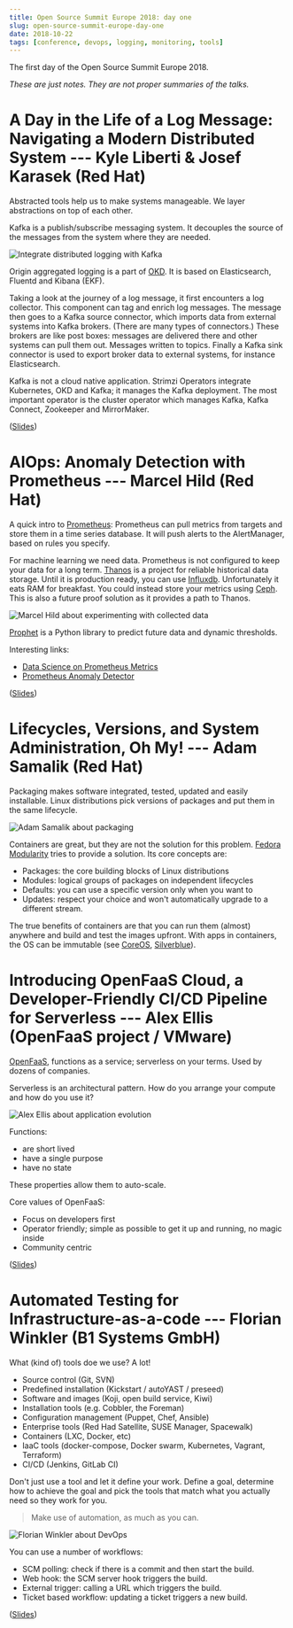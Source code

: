 ```yaml
---
title: Open Source Summit Europe 2018: day one
slug: open-source-summit-europe-day-one
date: 2018-10-22
tags: [conference, devops, logging, monitoring, tools]
---
```


The first day of the Open Source Summit Europe 2018.

_These are just notes. They are not proper summaries of the talks._

# A Day in the Life of a Log Message: Navigating a Modern Distributed System --- Kyle Liberti & Josef Karasek (Red Hat)

Abstracted tools help us to make systems manageable. We layer abstractions on
top of each other.

Kafka is a publish/subscribe messaging system. It decouples the source of the
messages from the system where they are needed.

![Integrate distributed logging with Kafka](/images/osse18_kyle_liberti_and_josef_karasek.jpg)

Origin aggregated logging is a part of [OKD](https://www.okd.io/). It is based
on Elasticsearch, Fluentd and Kibana (EKF).

Taking a look at the journey of a log message, it first encounters a log
collector. This component can tag and enrich log messages. The message then goes
to a Kafka source connector, which imports data from external systems into Kafka
brokers. (There are many types of connectors.) These brokers are like post
boxes: messages are delivered there and other systems can pull them out.
Messages written to topics. Finally a Kafka sink connector is used to export
broker data to external systems, for instance Elasticsearch.

Kafka is not a cloud native application. Strimzi Operators integrate Kubernetes,
OKD and Kafka; it manages the Kafka deployment. The most important operator is
the cluster operator which manages Kafka, Kafka Connect, Zookeeper and
MirrorMaker.

([Slides](https://events.linuxfoundation.org/wp-content/uploads/2017/12/A-Day-in-the-Life-of-a-Log-Message-Navigating-a-Modern-Distributed-System-Kyle-Liberti-Josef-Karasek-Red-Hat-1.pdf))

# AIOps: Anomaly Detection with Prometheus --- Marcel Hild (Red Hat)

A quick intro to [Prometheus](https://prometheus.io/): Prometheus can pull
metrics from targets and store them in a time series database. It will push
alerts to the AlertManager, based on rules you specify.

For machine learning we need data. Prometheus is not configured to keep your
data for a long term. [Thanos](https://github.com/improbable-eng/thanos) is a
project for reliable historical data storage. Until it is production ready, you
can use [Influxdb](https://www.influxdata.com/time-series-platform/influxdb/).
Unfortunately it eats RAM for breakfast. You could instead store your metrics
using [Ceph](https://ceph.com/). This is also a future proof solution as it
provides a path to Thanos.

![Marcel Hild about experimenting with collected data](/images/osse18_marcel_hild.jpg)

[Prophet](https://facebook.github.io/prophet/) is a Python library to predict
future data and dynamic thresholds.

Interesting links:

- [Data Science on Prometheus Metrics](https://github.com/AICoE/DataScience-on-Prometheus-Metrics)
- [Prometheus Anomaly Detector](https://github.com/AICoE/prometheus-anomaly-detector)

([Slides](https://events.linuxfoundation.org/wp-content/uploads/2017/12/AIOps-Anomaly-Detection-with-Prometheus-Marcel-Hild-Red-Hat.pdf))

# Lifecycles, Versions, and System Administration, Oh My! --- Adam Samalik (Red Hat)

Packaging makes software integrated, tested, updated and easily installable.
Linux distributions pick versions of packages and put them in the same
lifecycle.

![Adam Samalik about packaging](/images/osse18_adam_samalik.jpg)

Containers are great, but they are not the solution for this problem. [Fedora
Modularity](https://docs.fedoraproject.org/en-US/modularity/) tries to provide a
solution. Its core concepts are:

- Packages: the core building blocks of Linux distributions
- Modules: logical groups of packages on independent lifecycles
- Defaults: you can use a specific version only when you want to
- Updates: respect your choice and won't automatically upgrade to a different stream.

The true benefits of containers are that you can run them (almost) anywhere and
build and test the images upfront. With apps in containers, the OS can be
immutable (see [CoreOS](https://coreos.com/),
[Silverblue](https://silverblue.fedoraproject.org/)).

# Introducing OpenFaaS Cloud, a Developer-Friendly CI/CD Pipeline for Serverless --- Alex Ellis (OpenFaaS project / VMware)

[OpenFaaS](https://www.openfaas.com/), functions as a service; serverless on
your terms. Used by dozens of companies.

Serverless is an architectural pattern. How do you arrange your compute and how
do you use it?

![Alex Ellis about application evolution](/images/osse18_alex_ellis.jpg)

Functions:

- are short lived
- have a single purpose
- have no state

These properties allow them to auto-scale.

Core values of OpenFaaS:

- Focus on developers first
- Operator friendly; simple as possible to get it up and running, no magic
  inside
- Community centric

([Slides](https://events.linuxfoundation.org/wp-content/uploads/2017/12/Introducing-OpenFaaS-Cloud-a-Developer-Friendly-CICD-Pipeline-for-Serverless-Alex-Ellis-OpenFaaS-project-VMware.pdf))

# Automated Testing for Infrastructure-as-a-code --- Florian Winkler (B1 Systems GmbH)

What (kind of) tools doe we use? A lot!

- Source control (Git, SVN)
- Predefined installation (Kickstart / autoYAST / preseed)
- Software and images (Koji, open build service, Kiwi)
- Installation tools (e.g. Cobbler, the Foreman)
- Configuration management (Puppet, Chef, Ansible)
- Enterprise tools (Red Had Satellite, SUSE Manager, Spacewalk)
- Containers (LXC, Docker, etc)
- IaaC tools (docker-compose, Docker swarm, Kubernetes, Vagrant, Terraform)
- CI/CD (Jenkins, GitLab CI)

Don't just use a tool and let it define your work. Define a goal, determine how
to achieve the goal and pick the tools that match what you actually need so they
work for you.

> Make use of automation, as much as you can.

![Florian Winkler about DevOps](/images/osse18_florian_winkler.jpg)

You can use a number of workflows:

- SCM polling: check if there is a commit and then start the build.
- Web hook: the SCM server hook triggers the build.
- External trigger: calling a URL which triggers the build.
- Ticket based workflow: updating a ticket triggers a new build.

([Slides](https://events.linuxfoundation.org/wp-content/uploads/2017/12/Automated-Testing-for-Infrastructure-as-a-code-Florian-Winkler-B1-Systems-GmbH.pdf))